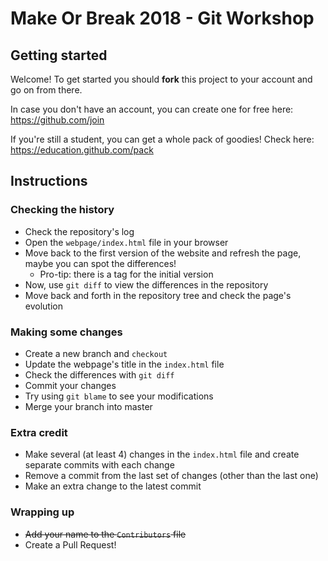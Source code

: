 # Make Or Break 2018 - Git Workshop

## Getting started

Welcome! To get started you should **fork** this project to your account and go on from there.

In case you don't have an account, you can create one for free here: https://github.com/join

If you're still a student, you can get a whole pack of goodies! Check here: https://education.github.com/pack


## Instructions

### Checking the history
* Check the repository's log
* Open the `webpage/index.html` file in your browser
* Move back to the first version of the website and refresh the page, maybe you can spot the differences!
  * Pro-tip: there is a tag for the initial version
* Now, use `git diff` to view the differences in the repository
* Move back and forth in the repository tree and check the page's evolution


### Making some changes
* Create a new branch and `checkout`
* Update the webpage's title in the `index.html` file
* Check the differences with `git diff`
* Commit your changes
* Try using `git blame` to see your modifications
* Merge your branch into master


### Extra credit
* Make several (at least 4) changes in the `index.html` file and create separate commits with each change
* Remove a commit from the last set of changes (other than the last one)
* Make an extra change to the latest commit


### Wrapping up
* ~~Add your name to the `Contributors` file~~
* Create a Pull Request!
